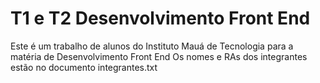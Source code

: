 # T1 e T2 Desenvolvimento Front End
Este é um trabalho de alunos do Instituto Mauá de Tecnologia para a matéria de Desenvolvimento Front End
Os nomes e RAs dos integrantes estão no documento integrantes.txt
